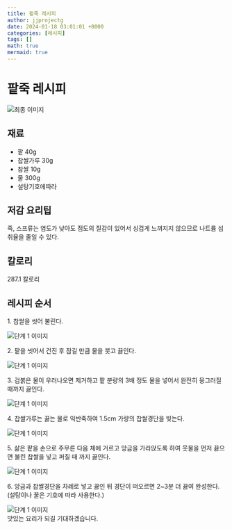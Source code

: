 ```yaml
---
title: 팥죽 레시피
author: jjprojectg
date: 2024-01-18 03:01:01 +0000
categories: [레시피]
tags: []
math: true
mermaid: true
---
```

<meta name="og:type" content="website"/>
<meta charset="UTF-8"/>
<div class="header">
  <h1>팥죽 레시피</h1>
</div>

<div class="container my-4">
  <div class="row">
    <div class="col-12 col-md-6">
      <div class="recipe-image">
        <img src="http://www.foodsafetykorea.go.kr/uploadimg/20141117/20141117053344_1416213224293.jpg" class="step-image" alt="최종 이미지"/>
      </div>
    </div>
    <div class="col-12 col-md-6">
      <div class="ingredients">
        <h2>재료</h2>
        <ul class="card">
          <li> 팥 40g </li>
          <li>  찹쌀가루 30g </li>
          <li>  찹쌀 10g </li>
          <li>  물 300g </li>
          <li>  설탕기호에따라 </li>
</ul>
      </div>
    </div>
    <div class="col-12 col-md-6">
      <div class="ingredients">
        <h2>저감 요리팁</h2>
        <div class="card"> 
          <p>
            죽, 스프류는 염도가 낮아도 점도의 질감이 있어서 싱겁게 느껴지지 않으므로 나트륨 섭취율을 줄일 수 있다.
          </p>
        </div>
      </div>
      <div class="ingredients">
        <h2>칼로리</h2>
        <div class="card"> 
          <p>
            287.1 칼로리
          </p>
        </div>
      </div>
    </div>
  </div>

  <h2 class="my-4">레시피 순서</h2>
  <div class="card recipe-card">
    <div class="card-body recipe-step">
      <p class="card-text step-description">1. 찹쌀을 씻어 불린다.</p>
      <img src="http://www.foodsafetykorea.go.kr/uploadimg/cook/793-1.jpg" alt="단계 1 이미지" class="step-image"/>
    </div>
  </div>
  <div class="card recipe-card">
    <div class="card-body recipe-step">
      <p class="card-text step-description">2. 팥을 씻어서 건진 후 잠길 만큼 물을 붓고 끓인다.</p>
      <img src="http://www.foodsafetykorea.go.kr/uploadimg/cook/793-2.jpg" alt="단계 1 이미지" class="step-image"/>
    </div>
  </div>
  <div class="card recipe-card">
    <div class="card-body recipe-step">
      <p class="card-text step-description">3. 검붉은 물이 우러나오면 제거하고 팥 분량의 3배 정도 물을 넣어서 완전히 뭉그러질 때까지 끓인다.</p>
      <img src="http://www.foodsafetykorea.go.kr/uploadimg/cook/793-3.jpg" alt="단계 1 이미지" class="step-image"/>
    </div>
  </div>
  <div class="card recipe-card">
    <div class="card-body recipe-step">
      <p class="card-text step-description">4. 찹쌀가루는 끓는 물로 익반죽하여 1.5cm 가량의 찹쌀경단을 빚는다.</p>
      <img src="http://www.foodsafetykorea.go.kr/uploadimg/cook/793-4.jpg" alt="단계 1 이미지" class="step-image"/>
    </div>
  </div>
  <div class="card recipe-card">
    <div class="card-body recipe-step">
      <p class="card-text step-description">5. 삶은 팥을 손으로 주무른 다음 체에 거르고 앙금을 가라앉도록 하여 웃물을 먼저 끓으면 불린 찹쌀을 넣고 퍼질 때 까지 끓인다.</p>
      <img src="http://www.foodsafetykorea.go.kr/uploadimg/cook/793-5.jpg" alt="단계 1 이미지" class="step-image"/>
    </div>
  </div>
  <div class="card recipe-card">
    <div class="card-body recipe-step">
      <p class="card-text step-description">6. 앙금과 찹쌀경단을 차례로 넣고 끓인 뒤 경단이 떠오르면 2~3분 더 끓여 완성한다.(설탕이나 꿀은 기호에 따라 사용한다.)</p>
      <img src="http://www.foodsafetykorea.go.kr/uploadimg/cook/793-6.jpg" alt="단계 1 이미지" class="step-image"/>
    </div>
  </div>

</div>
맛있는 요리가 되길 기대하겠습니다.
